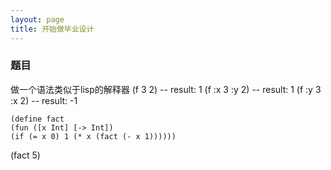 ```yaml
---
layout: page
title: 开始做毕业设计
---
```



### 题目
做一个语法类似于lisp的解释器
    (f 3 2)                                 -- result: 1
    (f :x 3 :y 2)                           -- result: 1
    (f :y 3 :x 2)                           -- result: -1

    (define fact
    (fun ([x Int] [-> Int])
    (if (= x 0) 1 (* x (fact (- x 1))))))
    
   (fact 5) 
